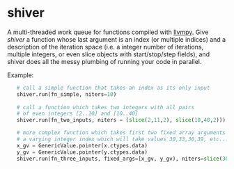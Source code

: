 shiver
======

A multi-threaded work queue for functions compiled with [llvmpy](http://http://www.llvmpy.org/). 
Give *shiver* a function whose last argument is an index (or multiple indices) and a description of the 
iteration space (i.e. a integer number of iterations, multiple integers, or even slice objects with start/stop/step fields), 
and shiver does all the messy plumbing of running your code in parallel. 

Example:

```python
   # call a simple function that takes an index as its only input
   shiver.run(fn_simple, niters=10)
   
   # call a function which takes two integers with all pairs 
   # of even integers [2..10] and [10..40]
   shiver.run(fn_two_inputs, niters = (slice(2,11,2), slice(10,40,2)))

   # more complex function which takes first two fixed array arguments and then
   # a varying integer index which will take values 30,33,36,39, etc... 
   x_gv = GenericValue.pointer(x.ctypes.data)
   y_gv = GenericValue.pointer(y.ctypes.data)
   shiver.run(fn_three_inputs, fixed_args=[x_gv, y_gv), niters=slice(30,140,3))
```
